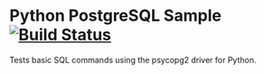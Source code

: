 Python PostgreSQL Sample [![Build Status](https://apibeta.shippable.com/projects/537a42ba326b4d0f004a332c/badge/master)](https://beta.shippable.com/projects/537a42ba326b4d0f004a332c)
======================

Tests basic SQL commands using the psycopg2 driver for Python.
